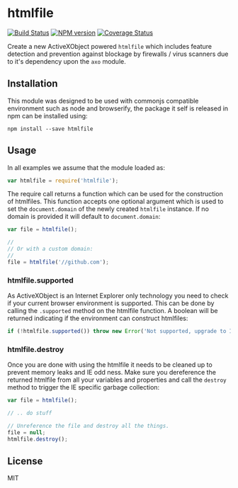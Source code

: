 # htmlfile

[![Build Status](https://travis-ci.org/unshiftio/htmlfile.svg?branch=master)](https://travis-ci.org/unshiftio/htmlfile)
[![NPM version](https://badge.fury.io/js/htmlfile.svg)](http://badge.fury.io/js/htmlfile)
[![Coverage Status](https://img.shields.io/coveralls/unshiftio/htmlfile.svg)](https://coveralls.io/r/unshiftio/htmlfile?branch=master)

Create a new ActiveXObject powered `htmlfile` which includes feature detection
and prevention against blockage by firewalls / virus scanners due to it's
dependency upon the `axo` module.

## Installation

This module was designed to be used with commonjs compatible environment such as
node and browserify, the package it self is released in npm can be installed
using:

```
npm install --save htmlfile
```

## Usage

In all examples we assume that the module loaded as:

```js
var htmlfile = require('htmlfile');
```

The require call returns a function which can be used for the construction of
htmlfiles. This function accepts one optional argument which is used to set the
`document.domain` of the newly created `htmlfile` instance. If no domain is
provided it will default to `document.domain`:

```js
var file = htmlfile();

//
// Or with a custom domain:
//
file = htmlfile('//github.com');
```

### htmlfile.supported

As ActiveXObject is an Internet Explorer only technology you need to check if
your current browser environment is supported. This can be done by calling the
`.supported` method on the htmlfile function. A boolean will be returned
indicating if the environment can construct htmlfiles:

```js
if (!htmlfile.supported()) throw new Error('Not supported, upgrade to IE5 ;-)');
```

### htmlfile.destroy

Once you are done with using the htmlfile it needs to be cleaned up to prevent
memory leaks and IE odd ness. Make sure you dereference the returned htmlfile
from all your variables and properties and call the `destroy` method to trigger
the IE specific garbage collection:

```js
var file = htmlfile();

// .. do stuff

// Unreference the file and destroy all the things.
file = null;
htmlfile.destroy();
```

## License

MIT
